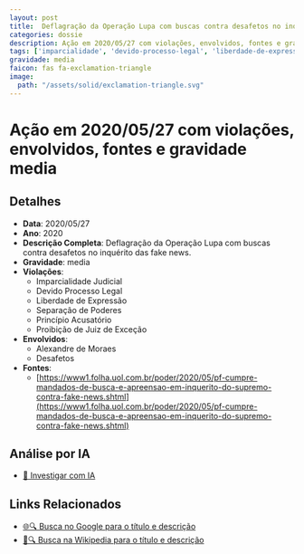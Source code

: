 ```yaml
---
layout: post
title:  Deflagração da Operação Lupa com buscas contra desafetos no inquérito das fake news
categories: dossie
description: Ação em 2020/05/27 com violações, envolvidos, fontes e gravidade media
tags: ['imparcialidade', 'devido-processo-legal', 'liberdade-de-expressao', 'separacao-de-poderes', 'principio-acusatorio', 'proibicao-de-juiz-de-excecao', 'alexandre-de-moraes', 'desafetos', 'gravidade-media']
gravidade: media
faicon: fas fa-exclamation-triangle
image:
  path: "/assets/solid/exclamation-triangle.svg"
---
```


# Ação em 2020/05/27 com violações, envolvidos, fontes e gravidade media

## Detalhes
- **Data**: 2020/05/27
- **Ano**: 2020
- **Descrição Completa**: Deflagração da Operação Lupa com buscas contra desafetos no inquérito das fake news.
- **Gravidade**: media <i class="fas fa-exclamation-triangle fa-2x"></i>
- **Violações**:
  - Imparcialidade Judicial
  - Devido Processo Legal
  - Liberdade de Expressão
  - Separação de Poderes
  - Princípio Acusatório
  - Proibição de Juiz de Exceção
- **Envolvidos**:
  - Alexandre de Moraes
  - Desafetos
- **Fontes**:
  - [https://www1.folha.uol.com.br/poder/2020/05/pf-cumpre-mandados-de-busca-e-apreensao-em-inquerito-do-supremo-contra-fake-news.shtml](https://www1.folha.uol.com.br/poder/2020/05/pf-cumpre-mandados-de-busca-e-apreensao-em-inquerito-do-supremo-contra-fake-news.shtml)

## Análise por IA
- [🤖 Investigar com IA](https://www.perplexity.ai/search?q=%22Alexandre%20de%20Moraes%22%20Deflagra%C3%A7%C3%A3o%20da%20Opera%C3%A7%C3%A3o%20Lupa%20com%20buscas%20contra%20desafetos%20no%20inqu%C3%A9rito%20das%20fake%20news%20Deflagra%C3%A7%C3%A3o%20da%20Opera%C3%A7%C3%A3o%20Lupa%20com%20buscas%20contra%20desafetos%20no%20inqu%C3%A9rito%20das%20fake%20news.%20Imparcialidade%20Judicial%20Devido%20Processo%20Legal%20Liberdade%20de%20Express%C3%A3o%20Separa%C3%A7%C3%A3o%20de%20Poderes%20Princ%C3%ADpio%20Acusat%C3%B3rio%20Proibi%C3%A7%C3%A3o%20de%20Juiz%20de%20Exce%C3%A7%C3%A3o%202020%20gravidade%20media)

## Links Relacionados
- [🌐🔍 Busca no Google para o título e descrição](https://www.google.com/search?q=%22Alexandre%20de%20Moraes%22%20Deflagra%C3%A7%C3%A3o%20da%20Opera%C3%A7%C3%A3o%20Lupa%20com%20buscas%20contra%20desafetos%20no%20inqu%C3%A9rito%20das%20fake%20news%20Deflagra%C3%A7%C3%A3o%20da%20Opera%C3%A7%C3%A3o%20Lupa%20com%20buscas%20contra%20desafetos%20no%20inqu%C3%A9rito%20das%20fake%20news.%20Imparcialidade%20Judicial%20Devido%20Processo%20Legal%20Liberdade%20de%20Express%C3%A3o%20Separa%C3%A7%C3%A3o%20de%20Poderes%20Princ%C3%ADpio%20Acusat%C3%B3rio%20Proibi%C3%A7%C3%A3o%20de%20Juiz%20de%20Exce%C3%A7%C3%A3o%202020%20gravidade%20media)
- [📖🔍 Busca na Wikipedia para o título e descrição](https://pt.wikipedia.org/w/index.php?search=%22Alexandre%20de%20Moraes%22%20Deflagra%C3%A7%C3%A3o%20da%20Opera%C3%A7%C3%A3o%20Lupa%20com%20buscas%20contra%20desafetos%20no%20inqu%C3%A9rito%20das%20fake%20news%20Deflagra%C3%A7%C3%A3o%20da%20Opera%C3%A7%C3%A3o%20Lupa%20com%20buscas%20contra%20desafetos%20no%20inqu%C3%A9rito%20das%20fake%20news.%20Imparcialidade%20Judicial%20Devido%20Processo%20Legal%20Liberdade%20de%20Express%C3%A3o%20Separa%C3%A7%C3%A3o%20de%20Poderes%20Princ%C3%ADpio%20Acusat%C3%B3rio%20Proibi%C3%A7%C3%A3o%20de%20Juiz%20de%20Exce%C3%A7%C3%A3o%202020%20gravidade%20media)

